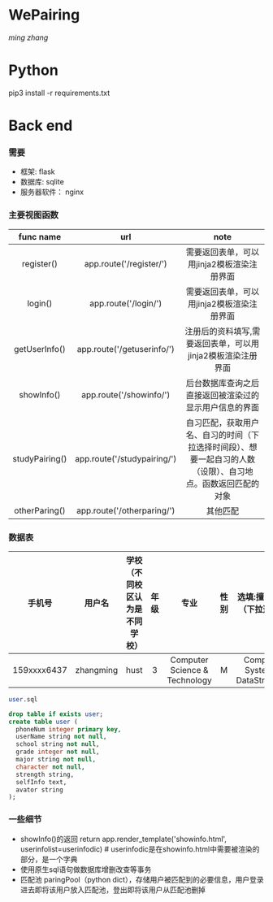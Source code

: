 # WePairing
*ming zhang*

# Python

pip3 install -r requirements.txt

# Back end
### 需要
- 框架: flask
- 数据库: sqlite
- 服务器软件： nginx

### 主要视图函数

| func name        | url           | note  |
|:-------------:|:-------------:|:-----:|
| register()      | app.route('/register/') | 需要返回表单，可以用jinja2模板渲染注册界面 |
|login() |app.route('/login/')| 需要返回表单，可以用jinja2模板渲染注册界面|
|getUserInfo()|app.route('/getuserinfo/') |注册后的资料填写,需要返回表单，可以用jinja2模板渲染注册界面|
|showInfo()|app.route('/showinfo/')| 后台数据库查询之后直接返回被渲染过的显示用户信息的界面 |
|studyPairing()| app.route('/studypairing/')| 自习匹配，获取用户名、自习的时间（下拉选择时间段）、想要一起自习的人数（设限）、自习地点。函数返回匹配的对象|
|otherParing()| app.route('/otherparing/')|其他匹配|

### 数据表

|手机号|用户名|学校（不同校区认为是不同学校）|年级|专业|性别|选填:擅长科目（下拉选择）|选填:个人信息|选填:头像|
|:-------------:|:-------------:|:-----:|:-----:|:-----:|:-----:|:-----:|:-----:|:-----:|
|159xxxx6437|zhangming|hust|3|Computer Science & Technology|M|Computer System & DataStructrue|interested in CS|/image/avator/zhangming.jpg|

```sql
user.sql

drop table if exists user;
create table user (
  phoneNum integer primary key,
  userName string not null,
  school string not null,
  grade integer not null,
  major string not null,
  character not null,
  strength string,
  selfInfo text,
  avator string
);
```

### 一些细节
- showInfo()的返回
	return app.render_template('showinfo.html', userinfolist=userinfodic) # userinfodic是在showinfo.html中需要被渲染的部分，是一个字典
- 使用原生sql语句做数据库增删改查等事务
- 匹配池 paringPool（python dict），存储用户被匹配到的必要信息，用户登录进去即将该用户放入匹配池，登出即将该用户从匹配池删掉
